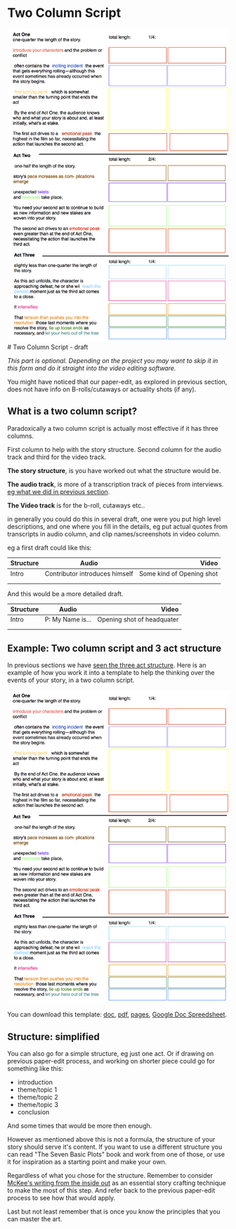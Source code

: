 # Two Column Script

![](../.gitbook/assets/Story_crafting_print_out_v2%20%281%29.png)\# Two Column Script - draft

_This part is optional. Depending on the project you may want to skip it in this form and do it straight into the video editing software._

You might have noticed that our paper-edit, as explored in previous section, does not have info on B-rolls/cutaways or actuality shots \(if any\).

## What is a two column script?

Paradoxically a two column script is actually most effective if it has three columns.

First column to help with the story structure. Second column for the audio track and third for the video track.

**The story structure**, is you have worked out what the structure would be.

**The audio track**, is more of a transcription track of pieces from interviews. [eg what we did in previous section](../story-concepts/paper-editing-and-story-concepts.md).

**The Video track** is for the b-roll, cutaways etc..

in generally you could do this in several draft, one were you put high level descriptions, and one where you fill in the details, eg put actual quotes from transcripts in audio column, and clip names/screenshots in video column.

eg a first draft could like this:

| Structure | Audio | Video |
| :--- | :---: | ---: |
| Intro | Contributor introduces himself | Some kind of Opening shot |
|  |  |  |
|  |  |  |

And this would be a more detailed draft.

| Structure | Audio | Video |
| :--- | :---: | ---: |
| Intro | P: My Name is... | Opening shot of headquater |
|  |  |  |
|  |  |  |

## Example: Two column script and 3 act structure

In previous sections we have [seen the three act structure](../story-concepts/three-act-structure.md). Here is an example of how you work it into a template to help the thinking over the events of your story, in a two column script.

![Story](../.gitbook/assets/Story_crafting_print_out_v2.png)

You can download this template: [doc](https://docs.google.com/open?id=0BwdlhrSSXSiEUEdOQTJwcEVld1k), [pdf](https://docs.google.com/open?id=0BwdlhrSSXSiELUF1bFhTSGZGSEU), [pages](https://docs.google.com/open?id=0BwdlhrSSXSiEekgyYUROd3Jvc2s), [Google Doc Spreedsheet](https://docs.google.com/spreadsheet/ccc?key=0AgdlhrSSXSiEdENydkQ1WXBTYXJoSlRtdUs1RkNtT0E).

## Structure: simplified

You can also go for a simple structure, eg just one act. Or if drawing on previous paper-edit process, and working on shorter piece could go for something like this:

* introduction 
* theme/topic 1
* theme/topic 2
* theme/topic 3
* conclusion 

And some times that would be more then enough.

However as mentioned above this is not a formula, the structure of your story should serve it's content. If you want to use a different structure you can read "The Seven Basic Plots" book and work from one of those, or use it for inspiration as a starting point and make your own.

Regardless of what you chose for the structure. Remember to consider [McKee's writing from the inside out](../paper-editing/why-paper-editing.md) as an essential story crafting technique to make the most of this step. And refer back to the previous paper-edit process to see how that would apply.

Last but not least remember that is once you know the principles that you can master the art.

